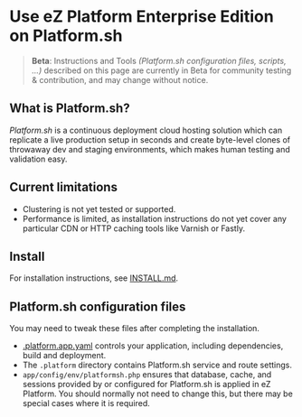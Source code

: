 # Use eZ Platform Enterprise Edition on Platform.sh

> **Beta**: Instructions and Tools *(Platform.sh configuration files, scripts, ...)* described on this page are currently in Beta for community testing & contribution, and may change without notice.

## What is Platform.sh?
*Platform.sh* is a continuous deployment cloud hosting solution which can replicate a live production setup in seconds and create byte-level clones of throwaway dev and staging environments, which makes human testing and validation easy.

## Current limitations
- Clustering is not yet tested or supported.
- Performance is limited, as installation instructions do not yet cover any particular CDN or HTTP caching tools like Varnish or Fastly.

## Install
For installation instructions, see [INSTALL.md](https://github.com/ezsystems/ezplatform/blob/master/doc/platformsh/INSTALL.md).

## Platform.sh configuration files
You may need to tweak these files after completing the installation.
- [.platform.app.yaml](https://docs.platform.sh/configuration/app-containers.html) controls your application, including dependencies, build and deployment.
- The `.platform` directory contains Platform.sh service and route settings.
- `app/config/env/platformsh.php` ensures that database, cache, and sessions provided by or configured for Platform.sh is applied in eZ Platform. You should normally not need to change this, but there may be special cases where it is required.
